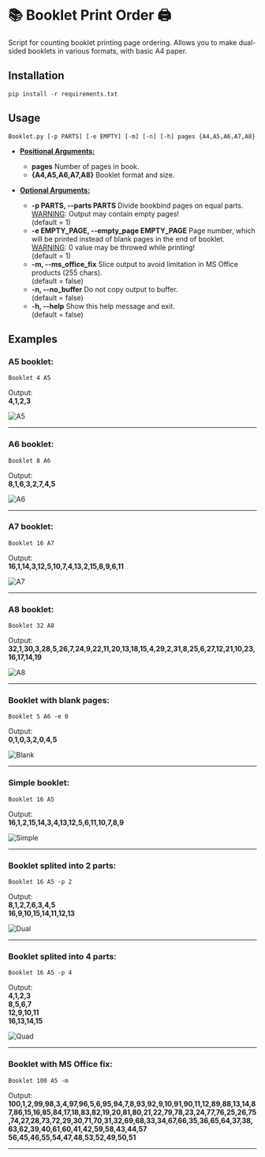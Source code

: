 # 📚 Booklet Print Order 🖨️

Script for counting booklet printing page ordering. Allows you to make dual-sided booklets in various formats, with basic A4 paper.

## Installation

`pip install -r requirements.txt`

## Usage

`Booklet.py [-p PARTS] [-e EMPTY] [-m] [-n] [-h] pages {A4,A5,A6,A7,A8}`

- <u>**Positional Arguments:**</u>
	- **pages** Number of pages in book.
	- **{A4,A5,A6,A7,A8}** Booklet format and size.

- <u>**Optional Arguments:**</u>
	- **-p PARTS, --parts PARTS** Divide bookbind pages on equal parts.<br>
	<u>WARNING</u>: Output may contain empty pages!<br>
	(default = 1)
	- **-e EMPTY_PAGE, --empty_page EMPTY_PAGE** Page number, which will be printed instead of blank pages in the end of booklet.<br>
	<u>WARNING</u>: 0 value may be throwed while printing!<br>
	(default = 1)
	- **-m, --ms_office_fix** Slice output to avoid limitation in MS Office products (255 chars).<br>
	(default = false)
	- **-n, --no_buffer** Do not copy output to buffer.<br>
	(default = false)
	- **-h, --help** Show this help message and exit.<br>
	(default = false)

## Examples

### A5 booklet:

`Booklet 4 A5`

Output:<br>
**4,1,2,3**

![A5](Pictures/A5.png)

------

### A6 booklet:

`Booklet 8 A6`

Output:<br>
**8,1,6,3,2,7,4,5**

![A6](Pictures/A6.png)

------

### A7 booklet:

`Booklet 16 A7`

Output:<br>
**16,1,14,3,12,5,10,7,4,13,2,15,8,9,6,11**

![A7](Pictures/A7.png)

------

### A8 booklet:

`Booklet 32 A8`

Output:<br>
**32,1,30,3,28,5,26,7,24,9,22,11,20,13,18,15,4,29,2,31,8,25,6,27,12,21,10,23,16,17,14,19**

![A8](Pictures/A8.png)

------

### Booklet with blank pages:

`Booklet 5 A6 -e 0`

Output:<br>
**0,1,0,3,2,0,4,5**

![Blank](Pictures/Blank.png)

------

### Simple booklet:

`Booklet 16 A5`

Output:<br>
**16,1,2,15,14,3,4,13,12,5,6,11,10,7,8,9**

![Simple](Pictures/Simple.png)

------

### Booklet splited into 2 parts:

`Booklet 16 A5 -p 2`

Output:<br>
**8,1,2,7,6,3,4,5**<br>
**16,9,10,15,14,11,12,13**

![Dual](Pictures/Dual.png)

------

### Booklet splited into 4 parts:

`Booklet 16 A5 -p 4`

Output:<br>
**4,1,2,3**<br>
**8,5,6,7**<br>
**12,9,10,11**<br>
**16,13,14,15**

![Quad](Pictures/Quad.png)

------

### Booklet with MS Office fix:

`Booklet 100 A5 -m`

Output:<br>
**100,1,2,99,98,3,4,97,96,5,6,95,94,7,8,93,92,9,10,91,90,11,12,89,88,13,14,87,86,15,16,85,84,17,18,83,82,19,20,81,80,21,22,79,78,23,24,77,76,25,26,75,74,27,28,73,72,29,30,71,70,31,32,69,68,33,34,67,66,35,36,65,64,37,38,63,62,39,40,61,60,41,42,59,58,43,44,57**
<br>
**56,45,46,55,54,47,48,53,52,49,50,51**

------
